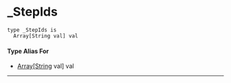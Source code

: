 # _StepIds

```pony
type _StepIds is
  Array[String val] val
```

#### Type Alias For

* [Array](builtin-Array)\[[String](builtin-String) val\] val

---

